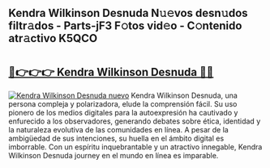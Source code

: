 ## Kendra Wilkinson Desnuda N𝚞𝚎vos desn𝚞dos filtr𝚊dos - Parts-jF3 F𝚘tos vid𝚎o - C𝚘ntenido atr𝚊ctivo K5QCO

# <h2><a href="http://mb8k6e.tromn.icu/?c=Kendra+Wilkinson+Desnuda">🔗👉👉👉 Kendra Wilkinson Desnuda 🔗🔗</a></h2>

[![Kendra Wilkinson Desnuda nuevo](https://i.imgur.com/pEAQMta.gif)](http://mb8k6e.tromn.icu/?c=Kendra+Wilkinson+Desnuda)
Kendra Wilkinson Desnuda, una persona compleja y polarizadora, elude la comprensión fácil. Su uso pionero de los medios digitales para la autoexpresión ha cautivado y enfurecido a los observadores, generando debates sobre ética, identidad y la naturaleza evolutiva de las comunidades en línea. A pesar de la ambigüedad de sus intenciones, su huella en el ámbito digital es imborrable. Con un espíritu inquebrantable y un atractivo innegable, Kendra Wilkinson Desnuda journey en el mundo en línea es imparable.
